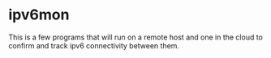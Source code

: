# ipv6mon
This is a few programs that will run on a remote host and one in the cloud to confirm and track ipv6 connectivity between them.
